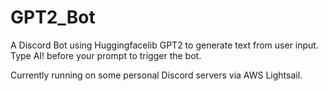 # GPT2_Bot

A Discord Bot using Huggingfacelib GPT2 to generate text from user input. Type AI! before your prompt to trigger the bot.


Currently running on some personal Discord servers via AWS Lightsail. 
